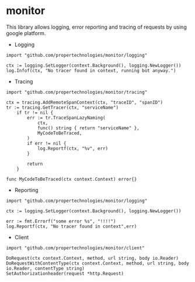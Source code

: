 # monitor
This library allows logging, error reporting and 
tracing of requests by using google platform.
- Logging
```golang
import "github.com/propertechnologies/monitor/logging"

ctx := logging.SetLogger(context.Background(), logging.NewLogger())
log.Infof(ctx, "No tracer found in context, running bot anyway.")
```

- Tracing
```golang
import "github.com/propertechnologies/monitor/tracing"

ctx = tracing.AddRemoteSpanContext(ctx, "traceID", "spanID")
tr := tracing.GetTracer(ctx, "serviceName")
	if tr != nil {
		err := tr.TraceSpanLazyNaming(
			ctx,
			func() string { return "serviceName" },
			MyCodeToBeTraced,
		)
		if err != nil {
			log.Reportf(ctx, "%v", err)
		}

		return
	}

func MyCodeToBeTraced(ctx context.Context) error{}
```

- Reporting
```golang
import "github.com/propertechnologies/monitor/logging"

ctx := logging.SetLogger(context.Background(), logging.NewLogger())

err := fmt.Errorf("some error %s", "!!!!")
log.Reportf(ctx, "No tracer found in context",err)
```

- Client
```golang
import "github.com/propertechnologies/monitor/client"

DoRequest(ctx context.Context, method, url string, body io.Reader)
DoRequestWithContentType(ctx context.Context, method, url string, body io.Reader, contentType string)
SetAuthorizationheader(request *http.Request)
```

